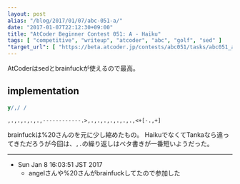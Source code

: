 ```yaml
---
layout: post
alias: "/blog/2017/01/07/abc-051-a/"
date: "2017-01-07T22:12:30+09:00"
title: "AtCoder Beginner Contest 051: A - Haiku"
tags: [ "competitive", "writeup", "atcoder", "abc", "golf", "sed" ]
"target_url": [ "https://beta.atcoder.jp/contests/abc051/tasks/abc051_a" ]
---
```


AtCoderはsedとbrainfuckが使えるので最高。

## implementation

``` sed
y/,/ /
```

``` brainfuck
,.,.,.,.,.,------------.>,.,.,.,.,.,.,.,<+[-.,+]
```

brainfuckは%20さんのを元に少し縮めたもの。
HaikuでなくてTankaなら違ってきただろうが今回は、`,.`の繰り返しはベタ書きが一番短いようだった。

---

-   Sun Jan  8 16:03:51 JST 2017
    -   angelさんや%20さんがbrainfuckしてたので参加した

